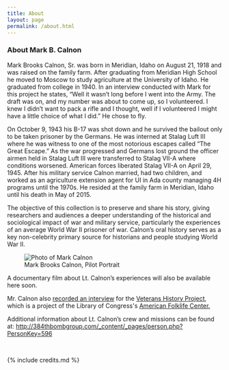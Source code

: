 ```yaml
---
title: About
layout: page
permalink: /about.html
---
```


<div class="row mt-5">
    <div class="col-md-8">
        <h3><strong>About Mark B. Calnon</strong></h3>
        <p class="pt-3">Mark Brooks Calnon, Sr. was born in Meridian, Idaho on August 21, 1918 and was raised on the family farm. After graduating from Meridian High School he moved to Moscow to study agriculture at the University of Idaho. He graduated from college in 1940. In an interview conducted with Mark for this project he states, “Well it wasn’t long before I went into the Army. The draft was on, and my number was about to come up, so I volunteered. I knew I didn’t want to pack a rifle and I thought, well if I volunteered I might have a little choice of what I did.” He chose to fly.</p>
        <p>On October 9, 1943 his B-17 was shot down and he survived the bailout only to be taken prisoner by the Germans. He was interned at Stalag Luft III where he was witness to one of the most notorious escapes called “The Great Escape.” As the war progressed and Germans lost ground the officer airmen held in Stalag Luft III were transferred to Stalag VII-A where conditions worsened. American forces liberated Stalag VII-A on April 29, 1945. After his military service Calnon married, had two children, and worked as an agriculture extension agent for UI in Ada county managing 4H programs until the 1970s. He resided at the family farm in Meridian, Idaho until his death in May of 2015.</p>
        <p>The objective of this collection is to preserve and share his story, giving researchers and audiences a deeper understanding of the historical and sociological impact of war and military service, particularly the experiences of an average World War II prisoner of war. Calnon’s oral history serves as a key non-celebrity primary source for historians and people studying World War II.</p>
    </div>
    <div class="col-md-4">
        <figure class="figure">
            <img class="figure-img img-fluid pt-5" alt="Photo of Mark Calnon" src="https://cdm17254.contentdm.oclc.org/digital/iiif/calnon/31/full/pct:50/0/default.jpg">
            <figcaption class="figure-caption text-center">Mark Brooks Calnon, Pilot Portrait</figcaption>
        </figure>
    </div>
    <div class="col-md-12">
        <p>A documentary film about Lt. Calnon’s experiences will also be available here soon.</p>
        <p>Mr. Calnon also <a href="https://www.youtube.com/watch?v=MN1UhBenH5Y&feature=youtu.be" target="_blank">recorded an interview</a> for the <a href="http://www.loc.gov/vets/" target="_blank">Veterans History Project</a>, which is a project of the Library of Congress's <a href="http://www.loc.gov/folklife/" target="_blank">American Folklife Center.</a></p>
        <p>Additional information about Lt. Calnon’s crew and missions can be found at: <a href="http://384thbombgroup.com/_content/_pages/person.php?PersonKey=596" target="_blank">http://384thbombgroup.com/_content/_pages/person.php?PersonKey=596</a></p>
    </div>
</div>

<br>

{% include credits.md %}
